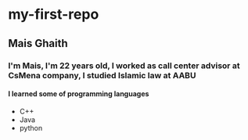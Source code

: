 # my-first-repo

## Mais Ghaith
### I'm Mais, I'm 22 years old, I worked as call center advisor at CsMena company, I studied Islamic law at AABU 
#### I learned some of programming languages 
* C++
* Java 
* python
